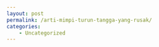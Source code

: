 ```yaml
---
layout: post
permalink: /arti-mimpi-turun-tangga-yang-rusak/
categories:
    - Uncategorized
---
```


